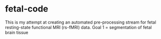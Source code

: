 # fetal-code

This is my attempt at creating an automated pre-processing stream for fetal resting-state functional MRI (rs-fMRI) data. 
Goal 1 = segmentation of fetal brain tissue
